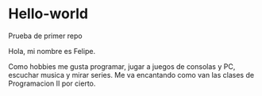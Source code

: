 # Hello-world
Prueba de primer repo

Hola, mi nombre es Felipe.

Como hobbies me gusta programar, jugar a juegos de consolas y PC, escuchar musica y mirar series.
Me va encantando como van las clases de Programacion II por cierto.
